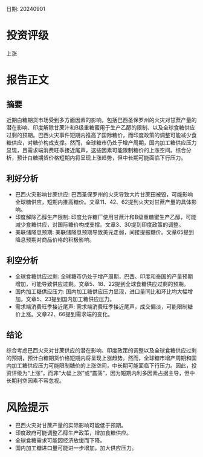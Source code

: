 
日期: 20240901

# 投资评级

上涨

# 报告正文

## 摘要

近期白糖期货市场受到多方面因素的影响，包括巴西圣保罗州的火灾对甘蔗产量的潜在影响、印度解除甘蔗汁和B级重糖蜜用于生产乙醇的限制、以及全球食糖供应过剩的预期。巴西火灾事件短期内推高了国际糖价，而印度政策的调整可能减少食糖供应，对糖价构成支撑。然而，全球糖市仍处于增产周期，国内加工糖供应压力显现，且需求端消费旺季接近尾声，这些因素可能限制糖价的上涨空间。综合分析，预计白糖期货价格短期内将呈现上涨趋势，但中长期可能面临下行压力。

## 利好分析

* 巴西火灾影响甘蔗供应: 巴西圣保罗州的火灾导致大片甘蔗田被毁，可能影响全球糖供应，短期内推高糖价。文章11、42、62提到火灾对甘蔗产量的具体影响。
* 印度解除乙醇生产限制: 印度允许糖厂使用甘蔗汁和B级重糖蜜生产乙醇，可能减少食糖供应，对国际糖价构成支撑。文章3、30提到印度政策的调整。
* 美联储降息预期: 美联储降息预期导致美元走弱，间接提振糖价。文章65提到降息预期对商品价格的积极影响。

## 利空分析

* 全球食糖供应过剩: 全球糖市仍处于增产周期，巴西、印度和泰国的产量预期增加，可能导致供应过剩。文章5、18、22提到全球食糖供应过剩的预期。
* 国内加工糖供应压力: 国内加工糖供应压力显现，进口量同比和环比均大幅增加。文章5、23提到国内加工糖供应压力。
* 需求端消费旺季接近尾声: 需求端消费旺季接近尾声，成交偏淡，可能限制糖价上涨。文章22、66提到需求端的变化。

## 结论

综合考虑巴西火灾对甘蔗供应的潜在影响、印度政策的调整以及全球食糖供应过剩的预期，预计白糖期货价格短期内将呈现上涨趋势。然而，全球糖市增产周期和国内加工糖供应压力可能限制糖价的上涨空间，中长期可能面临下行压力。因此，投资评级为“上涨”，而非“大幅上涨”或“震荡”，因为短期内利多因素占据主导，但中长期利空因素不容忽视。

# 风险提示

* 巴西火灾对甘蔗产量的实际影响可能低于预期。
* 印度政府可能调整乙醇生产政策，增加食糖供应。
* 全球食糖需求可能因经济放缓而下降。
* 国内加工糖进口量可能进一步增加，加大供应压力。

